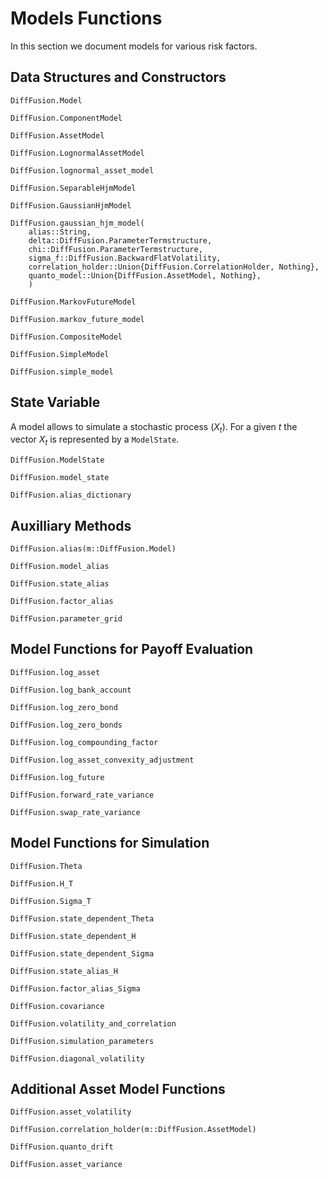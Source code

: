 # Models Functions

In this section we document models for various risk factors.

## Data Structures and Constructors

```@docs
DiffFusion.Model
```

```@docs
DiffFusion.ComponentModel
```

```@docs
DiffFusion.AssetModel
```

```@docs
DiffFusion.LognormalAssetModel
```

```@docs
DiffFusion.lognormal_asset_model
```

```@docs
DiffFusion.SeparableHjmModel
```

```@docs
DiffFusion.GaussianHjmModel
```

```@docs
DiffFusion.gaussian_hjm_model(
    alias::String,
    delta::DiffFusion.ParameterTermstructure,
    chi::DiffFusion.ParameterTermstructure,
    sigma_f::DiffFusion.BackwardFlatVolatility,
    correlation_holder::Union{DiffFusion.CorrelationHolder, Nothing},
    quanto_model::Union{DiffFusion.AssetModel, Nothing},
    )
```

```@docs
DiffFusion.MarkovFutureModel
```

```@docs
DiffFusion.markov_future_model
```

```@docs
DiffFusion.CompositeModel
```

```@docs
DiffFusion.SimpleModel
```

```@docs
DiffFusion.simple_model
```

## State Variable

A model allows to simulate a stochastic process $\left(X_t\right)$. For a given $t$ the vector $X_t$ is represented by a `ModelState`. 

```@docs
DiffFusion.ModelState
```

```@docs
DiffFusion.model_state
```

```@docs
DiffFusion.alias_dictionary
```

## Auxilliary Methods

```@docs
DiffFusion.alias(m::DiffFusion.Model)
```

```@docs
DiffFusion.model_alias
```

```@docs
DiffFusion.state_alias
```

```@docs
DiffFusion.factor_alias
```

```@docs
DiffFusion.parameter_grid
```

## Model Functions for Payoff Evaluation

```@docs
DiffFusion.log_asset
```

```@docs
DiffFusion.log_bank_account
```

```@docs
DiffFusion.log_zero_bond
```

```@docs
DiffFusion.log_zero_bonds
```

```@docs
DiffFusion.log_compounding_factor
```

```@docs
DiffFusion.log_asset_convexity_adjustment
```

```@docs
DiffFusion.log_future
```

```@docs
DiffFusion.forward_rate_variance
```

```@docs
DiffFusion.swap_rate_variance
```

## Model Functions for Simulation

```@docs
DiffFusion.Theta
```

```@docs
DiffFusion.H_T
```

```@docs
DiffFusion.Sigma_T
```

```@docs
DiffFusion.state_dependent_Theta
```

```@docs
DiffFusion.state_dependent_H
```

```@docs
DiffFusion.state_dependent_Sigma
```

```@docs
DiffFusion.state_alias_H
```

```@docs
DiffFusion.factor_alias_Sigma
```

```@docs
DiffFusion.covariance
```

```@docs
DiffFusion.volatility_and_correlation
```

```@docs
DiffFusion.simulation_parameters
```

```@docs
DiffFusion.diagonal_volatility
```

## Additional Asset Model Functions

```@docs
DiffFusion.asset_volatility
```

```@docs
DiffFusion.correlation_holder(m::DiffFusion.AssetModel)
```

```@docs
DiffFusion.quanto_drift
```

```@docs
DiffFusion.asset_variance
```

